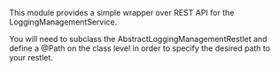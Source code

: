 This module provides a simple wrapper over REST API for the LoggingManagementService.

You will need to subclass the AbstractLoggingManagementRestlet and define a @Path on the class level
in order to specify the desired path to your restlet.
